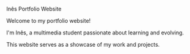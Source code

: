 Inês Portfolio Website

Welcome to my portfolio website!

I'm Inês, a multimedia student passionate about learning and evolving.

This website serves as a showcase of my work and projects.

